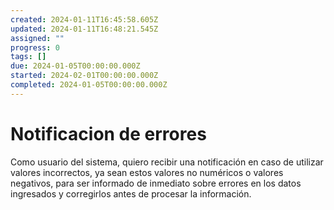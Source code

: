 ```yaml
---
created: 2024-01-11T16:45:58.605Z
updated: 2024-01-11T16:48:21.545Z
assigned: ""
progress: 0
tags: []
due: 2024-01-05T00:00:00.000Z
started: 2024-02-01T00:00:00.000Z
completed: 2024-01-05T00:00:00.000Z
---
```


# Notificacion de errores

Como  usuario  del  sistema,  quiero  recibir  una  notificación  en  caso  de  utilizar  valores 
incorrectos, ya sean estos valores no numéricos o valores negativos, para ser informado de 
inmediato sobre errores en los datos ingresados y corregirlos antes de procesar la 
información.
